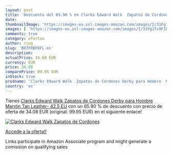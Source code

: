 ```yaml
---
layout: post
title: 'Descuento del 65.90 % en Clarks Edward Walk  Zapatos de Cordones '
date: 
thumbnailImage: 'https://images-eu.ssl-images-amazon.com/images/I/31Fg1Tc9FIL._SL200_.jpg'
images: [ 'https://images-eu.ssl-images-amazon.com/images/I/31Fg1Tc9FIL._SL200_.jpg' ]
comments: true
category: ofertas
author: ring
slug: 'B07FRBX9FL-es'
description:
actualPrice: 34.08 EUR
currency: EUR
price: 34.08
comparePrice: 99.95 EUR
inStock: true
prodname: 'Clarks Edward Walk  Zapatos de Cordones Derby para Hombre  Marrón  Tan Leather-   42.5 EU'
country: 'es'
---
```


Tienes [Clarks Edward Walk  Zapatos de Cordones Derby para Hombre  Marrón  Tan Leather-   42.5 EU](https://www.amazon.es/dp/B07FRBX9FL/?tag=tolees-21) con un 65.90 % de descuento con precio de oferta de 34.08 EUR (original: 99.95 EUR) en el siguiente enlace!

[![Clarks Edward Walk  Zapatos de Cordones ](https://images-eu.ssl-images-amazon.com/images/I/31Fg1Tc9FIL._SL200_.jpg)](https://www.amazon.es/dp/B07FRBX9FL/?tag=tolees-21)

[Accede a la oferta!!](https://www.amazon.es/dp/B07FRBX9FL/?tag=tolees-21)

Links participate in Amazon Associate program and might generate a comission on qualifying sales


